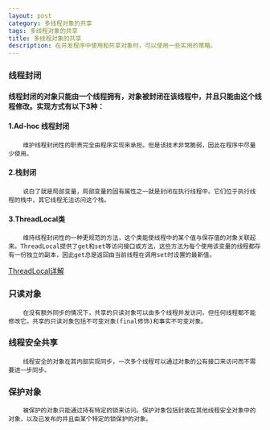 ```yaml
---
layout: post
category: 多线程对象的共享
tags: 多线程对象的共享
title: 多线程对象的共享
description: 在并发程序中使用和共享对象时，可以使用一些实用的策略。
---
```


### 线程封闭
    
#### 线程封闭的对象只能由一个线程拥有，对象被封闭在该线程中，并且只能由这个线程修改。实现方式有以下3种：
	
#### 1.Ad-hoc 线程封闭
	    维护线程封闭性的职责完全由程序实现来承担。但是该技术非常脆弱，因此在程序中尽量少使用。
	
#### 2.栈封闭
	    说白了就是局部变量，局部变量的固有属性之一就是封闭在执行线程中。它们位于执行线程的栈中，其它线程无法访问这个栈。
	 
#### 3.ThreadLocal类
	    维持线程封闭性的一种更规范的方法，这个类能使线程中的某个值与保存值的对象关联起来。ThreadLocal提供了get和set等访问接口或方法，这些方法为每个使用该变量的线程都存有一份独立的副本，因此get总是返回由当前线程在调用set时设置的最新值。
  [ThreadLocal详解](http://www.cnblogs.com/tianchi/archive/2012/12/14/2817155.html "ThreadLocal详解")
  
### 只读对象
        在没有额外同步的情况下，共享的只读对象可以由多个线程并发访问，但任何线程都不能修改它。共享的只读对象包括不可变对象(final修饰)和事实不可变对象。
	
### 线程安全共享
    
	    线程安全的对象在其内部实现同步，一次多个线程可以通过对象的公有接口来访问而不需要进一步同步。

### 保护对象
     
	    被保护的对象只能通过持有特定的锁来访问。保护对象包括封装在其他线程安全对象中的对象，以及已发布的并且由某个特定的锁保护的对象。
	


	
    	